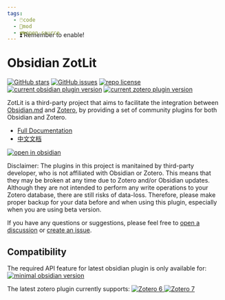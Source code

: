 ```yaml
---
tags:
  - 🖱️code
  - 🧩mod
  - 👪open-source
---
```

<div style="margin-top: -40px;">&nbsp;&nbsp;&nbsp;&nbsp;&nbsp;&nbsp;&nbsp;⏫ Remember to enable! <!-- Meant for Obsidian community plugin list view. --></div>

# Obsidian ZotLit

[![GitHub stars](https://custom-icon-badges.demolab.com/github/stars/PKM-er/obsidian-zotlit?logo=star)](https://github.com/PKM-er/obsidian-zotlit/stargazers "GitHub stars") [![GitHub issues](https://custom-icon-badges.demolab.com/github/issues-raw/PKM-er/obsidian-zotlit?logo=issue)](https://github.com/PKM-er/obsidian-zotlit/issues "GitHub issues") [![repo license](https://custom-icon-badges.demolab.com/github/license/PKM-er/obsidian-zotlit?logo=law&logoColor=white)](https://github.com/PKM-er/obsidian-zotlit/blob/main/LICENSE "repo license") [![current obsidian plugin version](https://custom-icon-badges.demolab.com/badge/dynamic/json?color=8b6cef&label=obsidian%20plugin&query=version&url=https%3A%2F%2Fraw.githubusercontent.com%2Faidenlx%2Fobsidian-zotero%2Fmaster%2Fapp%2Fobsidian%2Fmanifest.json&logo=obsidian-full)](https://obzt.aidenlx.top/getting-started/install/obsidian "open obsidian plugin page") [![current zotero plugin version](https://custom-icon-badges.demolab.com/badge/dynamic/json?color=bc3a3c&label=zotero%20plugin&query=version&url=https%3A%2F%2Fraw.githubusercontent.com%2Faidenlx%2Fobsidian-zotero%2Fmaster%2Fapp%2Fzotero%2Fpackage.json&logo=zotero-32)](https://obzt.aidenlx.top/getting-started/install/zotero "open zotero plugin page")

ZotLit is a third-party project that aims to facilitate the integration between [Obsidian.md](https://obsidian.md) and [Zotero](https://www.zotero.org), by providing a set of community plugins for both Obsidian and Zotero.

- [Full Documentation](https://obzt.aidenlx.top/)
- [中文文档](https://obzt.aidenlx.top/zh-CN/)

[![open in obsidian](https://custom-icon-badges.demolab.com/badge/-Open%20In%20Obsidian-d4d4d4?style=for-the-badge&logo=obsidian-full)](https://obsidian.md/plugins?id=zotlit "open in obsidian")

Disclaimer: The plugins in this project is manitained by third-party developer, who is not affiliated with Obsidian or Zotero. This means that they may be broken at any time due to Zotero and/or Obsidian updates. Although they are not intended to perform any write operations to your Zotero database, there are still risks of data-loss. Therefore, please make proper backup for your data before and when using this plugin, especially when you are using beta version.

If you have any questions or suggestions, please feel free to [open a discussion](https://github.com/PKM-er/obsidian-zotlit/discussions/new/choose) or [create an issue](https://github.com/PKM-er/obsidian-zotlit/issues/new).

## Compatibility

The required API feature for latest obsidian plugin is only available for:
[![minimal obsidian version](https://custom-icon-badges.demolab.com/badge/dynamic/json?color=8b6cef&label=obsidian&prefix=^&query=minAppVersion&url=https%3A%2F%2Fraw.githubusercontent.com%2Faidenlx%2Fobsidian-zotero%2Fmaster%2Fapp%2Fobsidian%2Fmanifest.json&logo=obsidian-full)](https://obsidian.md "minimal obsidian version")

The latest zotero plugin currently supports:
[![Zotero 6](https://custom-icon-badges.demolab.com/badge/zotero-6-bc3a3c?logo=zotero-32) ![Zotero 7](https://custom-icon-badges.demolab.com/badge/zotero-7-bc3a3c?logo=zotero-32)](https://www.zotero.org/download/ "supported zotero version")

